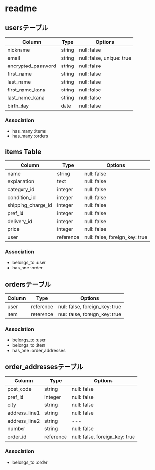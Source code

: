 # readme

## usersテーブル
|Column|Type|Options|
|------|----|-------|
|nickname|string|null: false|
|email|string|null: false, unique: true|
|encrypted_password|string|null: false|
|first_name|string|null: false|
|last_name|string|null: false|
|first_name_kana|string|null: false|
|last_name_kana|string|null: false|
|birth_day|date|null: false

### Association
- has_many :items
- has_many :orders

## items Table
|Column|Type|Options|
|------|----|-------|
|name|string|null: false|
|explanation|text|null: false|
|category_id|integer|null: false|
|condition_id|integer|null: false|
|shipping_charge_id|integer|null: false|
|pref_id|integer|null: false|
|delivery_id|integer|null: false|
|price|integer|null: false|
|user|reference|null: false, foreign_key: true|

### Association
- belongs_to :user
- has_one :order

## ordersテーブル
|Column|Type|Options|
|------|----|-------|
|user|reference|null: false, foreign_key: true|
|item|reference|null: false, foreign_key: true|

### Association
- belongs_to :user
- belongs_to :item
- has_one :order_addresses

## order_addressesテーブル
|Column|Type|Options|
|------|----|-------|
|post_code|string|null: false|
|pref_id|integer|null: false|
|city|string|null: false|
|address_line1|string|null: false|
|address_line2|string|---|
|number|string|null: false|
|order_id|reference|null: false, foreign_key: true|

### Association
- belongs_to :order